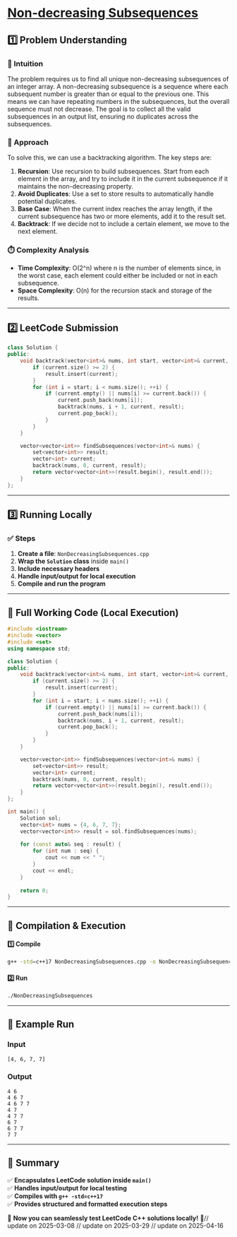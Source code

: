 # **[Non-decreasing Subsequences](https://leetcode.com/problems/non-decreasing-subsequences/description/)**  

## **1️⃣ Problem Understanding**  
### **📌 Intuition**  
The problem requires us to find all unique non-decreasing subsequences of an integer array. A non-decreasing subsequence is a sequence where each subsequent number is greater than or equal to the previous one. This means we can have repeating numbers in the subsequences, but the overall sequence must not decrease. The goal is to collect all the valid subsequences in an output list, ensuring no duplicates across the subsequences.

### **🚀 Approach**  
To solve this, we can use a backtracking algorithm. The key steps are:
1. **Recursion**: Use recursion to build subsequences. Start from each element in the array, and try to include it in the current subsequence if it maintains the non-decreasing property.
2. **Avoid Duplicates**: Use a set to store results to automatically handle potential duplicates.
3. **Base Case**: When the current index reaches the array length, if the current subsequence has two or more elements, add it to the result set.
4. **Backtrack**: If we decide not to include a certain element, we move to the next element.

### **⏱️ Complexity Analysis**  
- **Time Complexity**: O(2^n) where n is the number of elements since, in the worst case, each element could either be included or not in each subsequence.
- **Space Complexity**: O(n) for the recursion stack and storage of the results.

---

## **2️⃣ LeetCode Submission**  
```cpp
class Solution {
public:
    void backtrack(vector<int>& nums, int start, vector<int>& current, set<vector<int>>& result) {
        if (current.size() >= 2) {
            result.insert(current);
        }
        for (int i = start; i < nums.size(); ++i) {
            if (current.empty() || nums[i] >= current.back()) {
                current.push_back(nums[i]);
                backtrack(nums, i + 1, current, result);
                current.pop_back();
            }
        }
    }

    vector<vector<int>> findSubsequences(vector<int>& nums) {
        set<vector<int>> result;
        vector<int> current;
        backtrack(nums, 0, current, result);
        return vector<vector<int>>(result.begin(), result.end());
    }
};
```

---

## **3️⃣ Running Locally**  
### **✅ Steps**  
1. **Create a file**: `NonDecreasingSubsequences.cpp`  
2. **Wrap the `Solution` class** inside `main()`  
3. **Include necessary headers**  
4. **Handle input/output for local execution**  
5. **Compile and run the program**  

---

## **📝 Full Working Code (Local Execution)**  
```cpp
#include <iostream>
#include <vector>
#include <set>
using namespace std;

class Solution {
public:
    void backtrack(vector<int>& nums, int start, vector<int>& current, set<vector<int>>& result) {
        if (current.size() >= 2) {
            result.insert(current);
        }
        for (int i = start; i < nums.size(); ++i) {
            if (current.empty() || nums[i] >= current.back()) {
                current.push_back(nums[i]);
                backtrack(nums, i + 1, current, result);
                current.pop_back();
            }
        }
    }

    vector<vector<int>> findSubsequences(vector<int>& nums) {
        set<vector<int>> result;
        vector<int> current;
        backtrack(nums, 0, current, result);
        return vector<vector<int>>(result.begin(), result.end());
    }
};

int main() {
    Solution sol;
    vector<int> nums = {4, 6, 7, 7};
    vector<vector<int>> result = sol.findSubsequences(nums);
    
    for (const auto& seq : result) {
        for (int num : seq) {
            cout << num << " ";
        }
        cout << endl;
    }
    
    return 0;
}
```

---

## **🔧 Compilation & Execution**  
#### **1️⃣ Compile**  
```bash
g++ -std=c++17 NonDecreasingSubsequences.cpp -o NonDecreasingSubsequences
```  

#### **2️⃣ Run**  
```bash
./NonDecreasingSubsequences
```  

---

## **🎯 Example Run**  
### **Input**  
```
[4, 6, 7, 7]
```  
### **Output**  
```
4 6 
4 6 7 
4 6 7 7 
4 7 
4 7 7 
6 7 
6 7 7 
7 7 
```  

---  

## **📌 Summary**  
✅ **Encapsulates LeetCode solution inside `main()`**  
✅ **Handles input/output for local testing**  
✅ **Compiles with `g++ -std=c++17`**  
✅ **Provides structured and formatted execution steps**  

🚀 **Now you can seamlessly test LeetCode C++ solutions locally!** 🚀// update on 2025-03-08
// update on 2025-03-29
// update on 2025-04-16
